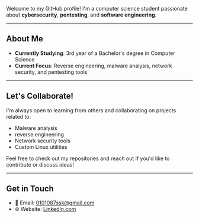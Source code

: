 
Welcome to my GitHub profile! I'm a computer science student passionate about **cybersecurity**, **pentesting**, and **software engineering**.

---

## About Me

- **Currently Studying**: 3rd year of a Bachelor's degree in Computer Science
- **Current Focus**: Reverse engineering, malware analysis, network security, and pentesting tools

---

## Let's Collaborate!
I'm always open to learning from others and collaborating on projects related to:

- Malware analysis
- reverse engineering
- Network security tools
- Custom Linux utilities

Feel free to check out my repositories and reach out if you'd like to contribute or discuss ideas!

---

## Get in Touch

- 📧 Email: [0101087ssk@gmail.com](mailto:0101087ssk@gmail.com)
- 🌐 Website: [LinkedIn.com](https://www.linkedin.com/in/%EC%8A%B9%EC%88%98-%EA%B9%80-8833362b3/)
